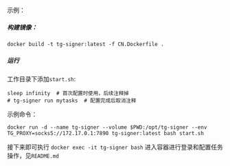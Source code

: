 示例：

##### 构建镜像：

`docker build -t tg-signer:latest -f CN.Dockerfile .`

##### 运行

工作目录下添加`start.sh`:

```
sleep infinity  # 首次配置时使用，后续注释掉
# tg-signer run mytasks  # 配置完成后取消注释
```

示例命令：

`docker run -d --name tg-signer --volume $PWD:/opt/tg-signer --env TG_PROXY=socks5://172.17.0.1:7890 tg-signer:latest bash start.sh`

接下来即可执行 `docker exec -it tg-signer bash` 进入容器进行登录和配置任务操作，见`README.md`
